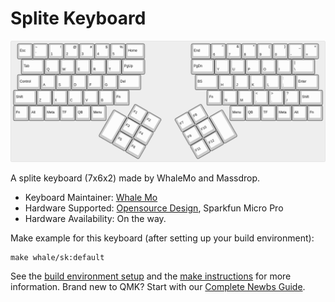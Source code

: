 # Splite Keyboard

![Split Keyboard Default Layout](https://github.com/ncwhale/Keyboard_Design/raw/master/Splite-Keyboard-v3/Keyboar-layout.png)

A splite keyboard (7x6x2) made by WhaleMo and Massdrop.

* Keyboard Maintainer: [Whale Mo](https://github.com/ncwhale)
* Hardware Supported:  [Opensource Design](https://github.com/ncwhale/Keyboard_Design), Sparkfun Micro Pro
* Hardware Availability: On the way.

Make example for this keyboard (after setting up your build environment):

    make whale/sk:default

See the [build environment setup](https://docs.qmk.fm/#/getting_started_build_tools) and the [make instructions](https://docs.qmk.fm/#/getting_started_make_guide) for more information. Brand new to QMK? Start with our [Complete Newbs Guide](https://docs.qmk.fm/#/newbs).

